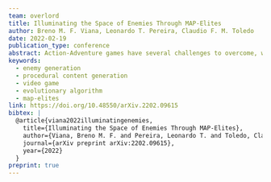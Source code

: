 ```yaml
---
team: overlord
title: Illuminating the Space of Enemies Through MAP-Elites
author: Breno M. F. Viana, Leonardo T. Pereira, Claudio F. M. Toledo
date: 2022-02-19
publication_type: conference
abstract: Action-Adventure games have several challenges to overcome, where the most common are enemies. The enemies' goal is to hinder the players' progression by taking life points, and the way they hinder this progress is distinct for different kinds of enemies. In this context, this paper introduces an extended version of an evolutionary approach for procedurally generating enemies that target the enemy's difficulty as the goal. Our approach advances the enemy generation research by incorporating a MAP-Elites population to generate diverse enemies without losing quality. The computational experiment showed the method converged most enemies in the MAP-Elites in less than a second for most cases. Besides, we experimented with players who played an Action-Adventure game prototype with enemies we generated. This experiment showed that the players enjoyed most levels they played, and we successfully created enemies perceived as easy, medium, or hard to face.
keywords:
  - enemy generation
  - procedural content generation
  - video game
  - evolutionary algorithm
  - map-elites
link: https://doi.org/10.48550/arXiv.2202.09615
bibtex: |
  @article{viana2022illuminatingenemies,
    title={Illuminating the Space of Enemies Through MAP-Elites},
    author={Viana, Breno M. F. and Pereira, Leonardo T. and Toledo, Claudio F. M.},
    journal={arXiv preprint arXiv:2202.09615},
    year={2022}
  }
preprint: true
---
```


